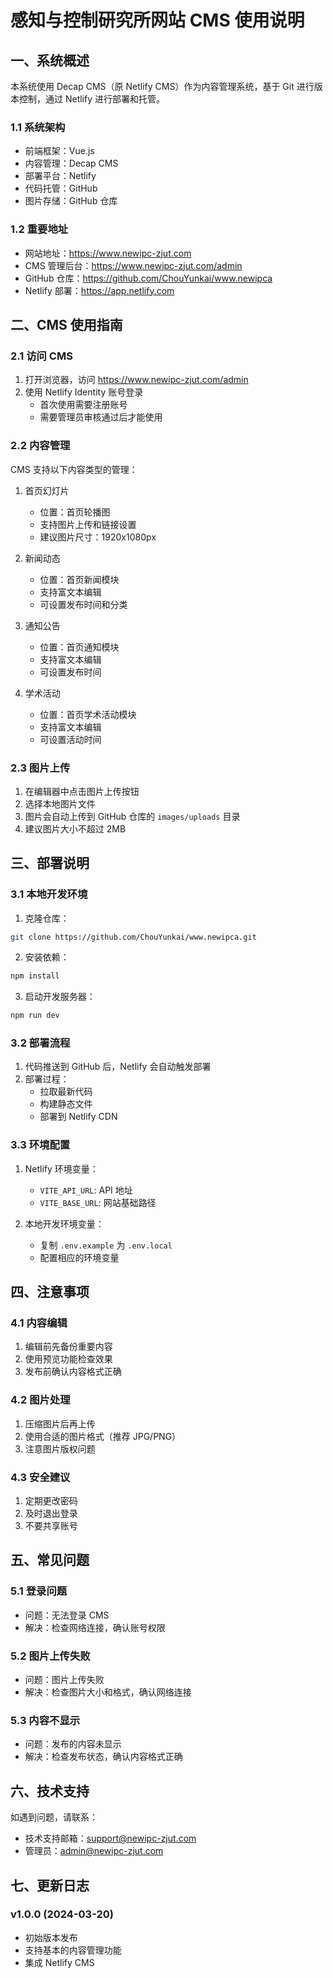 # 感知与控制研究所网站 CMS 使用说明

## 一、系统概述

本系统使用 Decap CMS（原 Netlify CMS）作为内容管理系统，基于 Git 进行版本控制，通过 Netlify 进行部署和托管。

### 1.1 系统架构
- 前端框架：Vue.js
- 内容管理：Decap CMS
- 部署平台：Netlify
- 代码托管：GitHub
- 图片存储：GitHub 仓库

### 1.2 重要地址
- 网站地址：https://www.newipc-zjut.com
- CMS 管理后台：https://www.newipc-zjut.com/admin
- GitHub 仓库：https://github.com/ChouYunkai/www.newipca
- Netlify 部署：https://app.netlify.com

## 二、CMS 使用指南

### 2.1 访问 CMS
1. 打开浏览器，访问 https://www.newipc-zjut.com/admin
2. 使用 Netlify Identity 账号登录
   - 首次使用需要注册账号
   - 需要管理员审核通过后才能使用

### 2.2 内容管理
CMS 支持以下内容类型的管理：

1. 首页幻灯片
   - 位置：首页轮播图
   - 支持图片上传和链接设置
   - 建议图片尺寸：1920x1080px

2. 新闻动态
   - 位置：首页新闻模块
   - 支持富文本编辑
   - 可设置发布时间和分类

3. 通知公告
   - 位置：首页通知模块
   - 支持富文本编辑
   - 可设置发布时间

4. 学术活动
   - 位置：首页学术活动模块
   - 支持富文本编辑
   - 可设置活动时间

### 2.3 图片上传
1. 在编辑器中点击图片上传按钮
2. 选择本地图片文件
3. 图片会自动上传到 GitHub 仓库的 `images/uploads` 目录
4. 建议图片大小不超过 2MB

## 三、部署说明

### 3.1 本地开发环境
1. 克隆仓库：
```bash
git clone https://github.com/ChouYunkai/www.newipca.git
```

2. 安装依赖：
```bash
npm install
```

3. 启动开发服务器：
```bash
npm run dev
```

### 3.2 部署流程
1. 代码推送到 GitHub 后，Netlify 会自动触发部署
2. 部署过程：
   - 拉取最新代码
   - 构建静态文件
   - 部署到 Netlify CDN

### 3.3 环境配置
1. Netlify 环境变量：
   - `VITE_API_URL`: API 地址
   - `VITE_BASE_URL`: 网站基础路径

2. 本地开发环境变量：
   - 复制 `.env.example` 为 `.env.local`
   - 配置相应的环境变量

## 四、注意事项

### 4.1 内容编辑
1. 编辑前先备份重要内容
2. 使用预览功能检查效果
3. 发布前确认内容格式正确

### 4.2 图片处理
1. 压缩图片后再上传
2. 使用合适的图片格式（推荐 JPG/PNG）
3. 注意图片版权问题

### 4.3 安全建议
1. 定期更改密码
2. 及时退出登录
3. 不要共享账号

## 五、常见问题

### 5.1 登录问题
- 问题：无法登录 CMS
- 解决：检查网络连接，确认账号权限

### 5.2 图片上传失败
- 问题：图片上传失败
- 解决：检查图片大小和格式，确认网络连接

### 5.3 内容不显示
- 问题：发布的内容未显示
- 解决：检查发布状态，确认内容格式正确

## 六、技术支持

如遇到问题，请联系：
- 技术支持邮箱：support@newipc-zjut.com
- 管理员：admin@newipc-zjut.com

## 七、更新日志

### v1.0.0 (2024-03-20)
- 初始版本发布
- 支持基本的内容管理功能
- 集成 Netlify CMS 